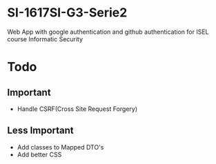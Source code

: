 # SI-1617SI-G3-Serie2
Web App with google authentication and github authentication for ISEL course Informatic Security

# Todo
## Important
* Handle CSRF(Cross Site Request Forgery)

## Less Important
* Add classes to Mapped DTO's
* Add better CSS